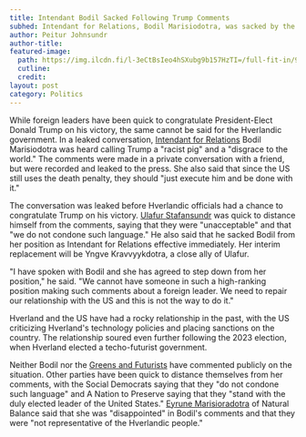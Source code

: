 ```yaml
---
title: Intendant Bodil Sacked Following Trump Comments
subhed: Intendant for Relations, Bodil Marisiodotra, was sacked by the Superintendent of State after leaked comments surfaced. She hasn't commented on the situation.
author: Peitur Johnsundr
author-title: 
featured-image: 
  path: https://img.ilcdn.fi/l-3eCtBsIeo4hSXubg9b157HzTI=/full-fit-in/920x0/img-s3.ilcdn.fi/1b6aef331e17c3a825b09438ddcf46e44a07032e38b89696abef54498ce6cf06.jpg
  cutline: 
  credit: 
layout: post
category: Politics
---
```


While foreign leaders have been quick to congratulate President-Elect Donald Trump on his victory, the same cannot be said for the Hverlandic government. In a leaked conversation, [Intendant for Relations](/HUN/about/government/relations) Bodil Marisiodotra was heard calling Trump a "racist pig" and a "disgrace to the world." The comments were made in a private conversation with a friend, but were recorded and leaked to the press. She also said that since the US still uses the death penalty, they should "just execute him and be done with it."

The conversation was leaked before Hverlandic officials had a chance to congratulate Trump on his victory. [Ulafur Stafansundr](/HUN/about/people/ulafur-stafansundr) was quick to distance himself from the comments, saying that they were "unacceptable" and that "we do not condone such language." He also said that he sacked Bodil from her position as Intendant for Relations effective immediately. Her interim replacement will be Yngve Kravvyykdotra, a close ally of Ulafur.

"I have spoken with Bodil and she has agreed to step down from her position," he said. "We cannot have someone in such a high-ranking position making such comments about a foreign leader. We need to repair our relationship with the US and this is not the way to do it."

Hverland and the US have had a rocky relationship in the past, with the US criticizing Hverland's technology policies and placing sanctions on the country. The relationship soured even further following the 2023 election, when Hverland elected a techo-futurist government. 

Neither Bodil nor the [Greens and Futurists](/HUN/about/party/ks) have commented publicly on the situation. Other parties have been quick to distance themselves from her comments, with the Social Democrats saying that they "do not condone such language" and A Nation to Preserve saying that they "stand with the duly elected leader of the United States." [Eyrune Marisioradotra](/HUN/about/people/eyrune-marisioradotra) of Natural Balance said that she was "disappointed" in Bodil's comments and that they were "not representative of the Hverlandic people."